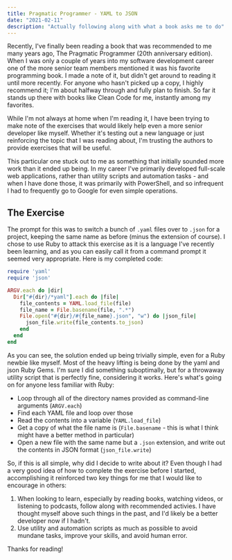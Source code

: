 ```yaml
---
title: Pragmatic Programmer - YAML to JSON
date: "2021-02-11"
description: "Actually following along with what a book asks me to do"
---
```


Recently, I've finally been reading a book that was recommended to me many years ago, The Pragmatic Programmer (20th anniversary edition). When I was only a couple of years into my software development career one of the more senior team members mentioned it was his favorite programming book. I made a note of it, but didn't get around to reading it until more recently. For anyone who hasn't picked up a copy, I highly recommend it; I'm about halfway through and fully plan to finish. So far it stands up there with books like Clean Code for me, instantly among my favorites.

While I'm not always at home when I'm reading it, I have been trying to make note of the exercises that would likely help even a more senior developer like myself. Whether it's testing out a new language or just reinforcing the topic that I was reading about, I'm trusting the authors to provide exercises that will be useful.

This particular one stuck out to me as something that initially sounded more work than it ended up being. In my career I've primarily developed full-scale web applications, rather than utility scripts and automation tasks - and when I have done those, it was primarily with PowerShell, and so infrequent I had to frequently go to Google for even simple operations.

## The Exercise

The prompt for this was to switch a bunch of `.yaml` files over to `.json` for a project, keeping the same name as before (minus the extension of course). I chose to use Ruby to attack this exercise as it is a language I've recently been learning, and as you can easily call it from a command prompt it seemed very appropriate. Here is my completed code:

```rb
require 'yaml'
require 'json'

ARGV.each do |dir|
  Dir["#{dir}/*yaml"].each do |file|
    file_contents = YAML.load_file(file)
    file_name = File.basename(file, ".*")
    File.open("#{dir}/#{file_name}.json", "w") do |json_file|
      json_file.write(file_contents.to_json)
    end
  end
end
```

As you can see, the solution ended up being trivially simple, even for a Ruby newbie like myself. Most of the heavy lifting is being done by the yaml and json Ruby Gems. I'm sure I did something suboptimally, but for a throwaway utility script that is perfectly fine, considering it works. Here's what's going on for anyone less familiar with Ruby:

- Loop through all of the directory names provided as command-line arguments (`ARGV.each`)
- Find each YAML file and loop over those
- Read the contents into a variable (`YAML.load_file`)
- Get a copy of what the file name is (`File.basename` - this is what I think might have a better method in particular)
- Open a new file with the same name but a `.json` extension, and write out the contents in JSON format (`json_file.write`)

So, if this is all simple, why did I decide to write about it? Even though I had a very good idea of how to complete the exercise before I started, accomplishing it reinforced two key things for me that I would like to encourage in others:

1. When looking to learn, especially by reading books, watching videos, or listening to podcasts, follow along with recommended activies. I have thought myself above such things in the past, and I'd likely be a better developer now if I hadn't.
1. Use utility and automation scripts as much as possible to avoid mundane tasks, improve your skills, and avoid human error.

Thanks for reading!
